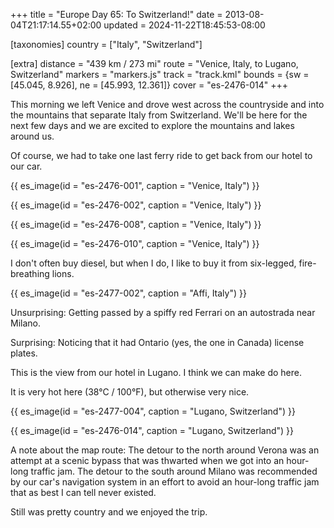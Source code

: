 +++
title = "Europe Day 65: To Switzerland!"
date = 2013-08-04T21:17:14.55+02:00
updated = 2024-11-22T18:45:53-08:00

[taxonomies]
country = ["Italy", "Switzerland"]

[extra]
distance = "439 km / 273 mi"
route = "Venice, Italy, to Lugano, Switzerland"
markers = "markers.js"
track = "track.kml"
bounds = {sw = [45.045, 8.926], ne = [45.993, 12.361]}
cover = "es-2476-014"
+++

This morning we left Venice and drove west across the countryside and into the mountains that separate Italy from Switzerland. We'll be here for the next few days and we are excited to explore the mountains and lakes around us.

<!-- more -->

Of course, we had to take one last ferry ride to get back from our hotel to our car.

{{ es_image(id = "es-2476-001", caption = "Venice, Italy") }}

{{ es_image(id = "es-2476-002", caption = "Venice, Italy") }}

{{ es_image(id = "es-2476-008", caption = "Venice, Italy") }}

{{ es_image(id = "es-2476-010", caption = "Venice, Italy") }}

I don't often buy diesel, but when I do, I like to buy it from six-legged, fire-breathing lions.

{{ es_image(id = "es-2477-002", caption = "Affi, Italy") }}

Unsurprising: Getting passed by a spiffy red Ferrari on an autostrada near Milano.

Surprising: Noticing that it had Ontario (yes, the one in Canada) license plates.

This is the view from our hotel in Lugano. I think we can make do here.

It is very hot here (38°C / 100°F), but otherwise very nice.

{{ es_image(id = "es-2477-004", caption = "Lugano, Switzerland") }}

{{ es_image(id = "es-2476-014", caption = "Lugano, Switzerland") }}

A note about the map route: The detour to the north around Verona was an attempt at a scenic bypass that was thwarted when we got into an hour-long traffic jam. The detour to the south around Milano was recommended by our car's navigation system in an effort to avoid an hour-long traffic jam that as best I can tell never existed.

Still was pretty country and we enjoyed the trip.
